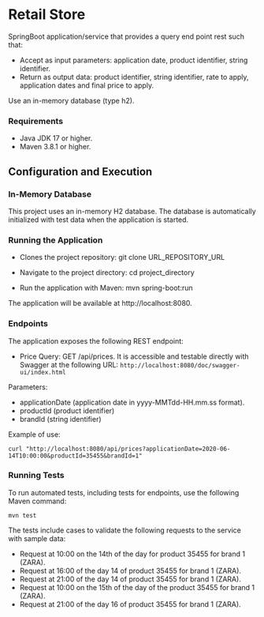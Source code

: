# Retail Store

SpringBoot application/service that provides a query end point rest such that:

* Accept as input parameters: application date, product identifier, string identifier.
* Return as output data: product identifier, string identifier, rate to apply, application dates and final price to apply.

Use an in-memory database (type h2).

### Requirements

* Java JDK 17 or higher.
* Maven 3.8.1 or higher.


## Configuration and Execution

### In-Memory Database
This project uses an in-memory H2 database. The database is automatically initialized with test data when the application is started.

### Running the Application

* Clones the project repository: git clone URL_REPOSITORY_URL

* Navigate to the project directory: cd project_directory

* Run the application with Maven: mvn spring-boot:run

The application will be available at http://localhost:8080.


### Endpoints
The application exposes the following REST endpoint:

* Price Query: GET /api/prices. It is accessible and testable directly with Swagger at the following URL: ```http://localhost:8080/doc/swagger-ui/index.html```

Parameters:

* applicationDate (application date in yyyy-MMTdd-HH.mm.ss format).
* productId (product identifier)
* brandId (string identifier)

Example of use:
```
curl "http://localhost:8080/api/prices?applicationDate=2020-06-14T10:00:00&productId=35455&brandId=1"
```

### Running Tests
To run automated tests, including tests for endpoints, use the following Maven command:
```
mvn test
```

The tests include cases to validate the following requests to the service with sample data:

* Request at 10:00 on the 14th of the day for product 35455 for brand 1 (ZARA).
* Request at 16:00 of the day 14 of product 35455 for brand 1 (ZARA).
* Request at 21:00 of the day 14 of product 35455 for brand 1 (ZARA).
* Request at 10:00 on the 15th of the day of the product 35455 for brand 1 (ZARA).
* Request at 21:00 of the day 16 of product 35455 for brand 1 (ZARA).
